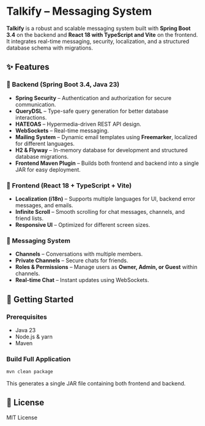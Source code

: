 # Talkify – Messaging System

**Talkify** is a robust and scalable messaging system built with **Spring Boot 3.4** on the backend and **React 18 with TypeScript and Vite** on the frontend. It integrates real-time messaging, security, localization, and a structured database schema with migrations.

## ✨ Features

### 📌 Backend (Spring Boot 3.4, Java 23)
- **Spring Security** – Authentication and authorization for secure communication.  
- **QueryDSL** – Type-safe query generation for better database interactions.  
- **HATEOAS** – Hypermedia-driven REST API design.  
- **WebSockets** – Real-time messaging.  
- **Mailing System** – Dynamic email templates using **Freemarker**, localized for different languages.  
- **H2 & Flyway** – In-memory database for development and structured database migrations.  
- **Frontend Maven Plugin** – Builds both frontend and backend into a single JAR for easy deployment.  

### 🎨 Frontend (React 18 + TypeScript + Vite)
- **Localization (i18n)** – Supports multiple languages for UI, backend error messages, and emails.  
- **Infinite Scroll** – Smooth scrolling for chat messages, channels, and friend lists.  
- **Responsive UI** – Optimized for different screen sizes.  

### 💬 Messaging System
- **Channels** – Conversations with multiple members.  
- **Private Channels** – Secure chats for friends.  
- **Roles & Permissions** – Manage users as **Owner, Admin, or Guest** within channels.  
- **Real-time Chat** – Instant updates using WebSockets.  

## 🚀 Getting Started

### Prerequisites
- Java 23  
- Node.js & yarn  
- Maven  

### Build Full Application
```sh
mvn clean package
```
This generates a single JAR file containing both frontend and backend.  

## 📜 License
MIT License  
